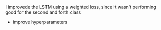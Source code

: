 I improvede the LSTM using a weighted loss, since it wasn't performing good for the second and forth class
- improve hyperparameters